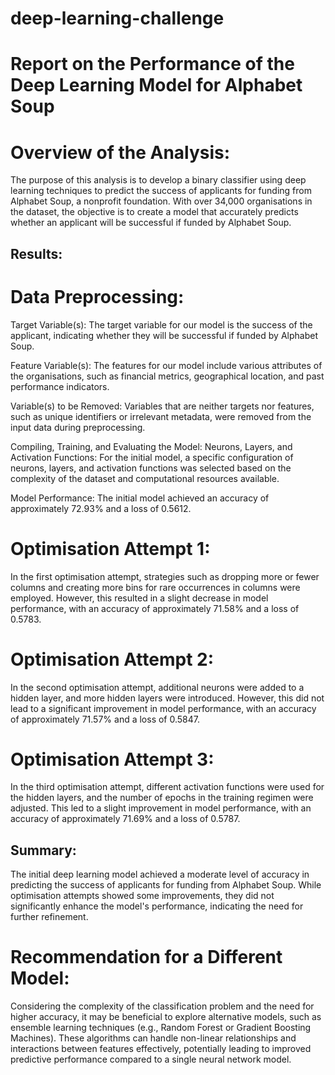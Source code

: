 # deep-learning-challenge

# Report on the Performance of the Deep Learning Model for Alphabet Soup

# Overview of the Analysis:
The purpose of this analysis is to develop a binary classifier using deep learning techniques to predict the success of applicants for funding from Alphabet Soup, a nonprofit foundation. With over 34,000 organisations in the dataset, the objective is to create a model that accurately predicts whether an applicant will be successful if funded by Alphabet Soup.

## Results:
# Data Preprocessing:

Target Variable(s):
The target variable for our model is the success of the applicant, indicating whether they will be successful if funded by Alphabet Soup.

Feature Variable(s):
The features for our model include various attributes of the organisations, such as financial metrics, geographical location, and past performance indicators.

Variable(s) to be Removed:
Variables that are neither targets nor features, such as unique identifiers or irrelevant metadata, were removed from the input data during preprocessing.

Compiling, Training, and Evaluating the Model:
Neurons, Layers, and Activation Functions:
For the initial model, a specific configuration of neurons, layers, and activation functions was selected based on the complexity of the dataset and computational resources available. 

Model Performance:
The initial model achieved an accuracy of approximately 72.93% and a loss of 0.5612.

# Optimisation Attempt 1:
In the first optimisation attempt, strategies such as dropping more or fewer columns and creating more bins for rare occurrences in columns were employed. However, this resulted in a slight decrease in model performance, with an accuracy of approximately 71.58% and a loss of 0.5783.

# Optimisation Attempt 2:
In the second optimisation attempt, additional neurons were added to a hidden layer, and more hidden layers were introduced. However, this did not lead to a significant improvement in model performance, with an accuracy of approximately 71.57% and a loss of 0.5847.

# Optimisation Attempt 3:
In the third optimisation attempt, different activation functions were used for the hidden layers, and the number of epochs in the training regimen were adjusted. This led to a slight improvement in model performance, with an accuracy of approximately 71.69% and a loss of 0.5787.

## Summary:
The initial deep learning model achieved a moderate level of accuracy in predicting the success of applicants for funding from Alphabet Soup. While optimisation attempts showed some improvements, they did not significantly enhance the model's performance, indicating the need for further refinement.

# Recommendation for a Different Model:
Considering the complexity of the classification problem and the need for higher accuracy, it may be beneficial to explore alternative models, such as ensemble learning techniques (e.g., Random Forest or Gradient Boosting Machines). These algorithms can handle non-linear relationships and interactions between features effectively, potentially leading to improved predictive performance compared to a single neural network model.

